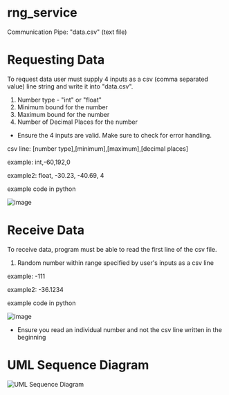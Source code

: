 # rng_service
Communication Pipe: "data.csv" (text file)

# Requesting Data
To request data user must supply 4 inputs as a csv (comma separated value) line string and write it into "data.csv".
  1. Number type - "int" or "float"
  2. Minimum bound for the number
  3. Maximum bound for the number
  4. Number of Decimal Places for the number
* Ensure the 4 inputs are valid. Make sure to check for error handling.

csv line: [number type],[minimum],[maximum],[decimal places]

example: int,-60,192,0

example2: float, -30.23, -40.69, 4

example code in python

![image](https://github.com/user-attachments/assets/5094d9d0-3d0b-4760-bc33-68ef4d13a572)


# Receive Data
To receive data, program must be able to read the first line of the csv file.
  1. Random number within range specified by user's inputs as a csv line
     
example: -111

example2: -36.1234

example code in python

![image](https://github.com/user-attachments/assets/1ae45f98-3df1-4ac5-aeea-6e27d78318ff)
* Ensure you read an individual number and not the csv line written in the beginning


# UML Sequence Diagram

![UML Sequence Diagram](https://github.com/user-attachments/assets/b3d3c746-7a7d-4449-810a-a5007b3dda56)
